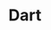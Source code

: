 # Dart
<!-- https://marketplace.visualstudio.com/items?itemName=Nash.awesome-flutter-snippets -->
<!-- https://marketplace.visualstudio.com/items?itemName=alexisvt.flutter-snippets -->
<!-- TODO: update flutter snippets path -->
